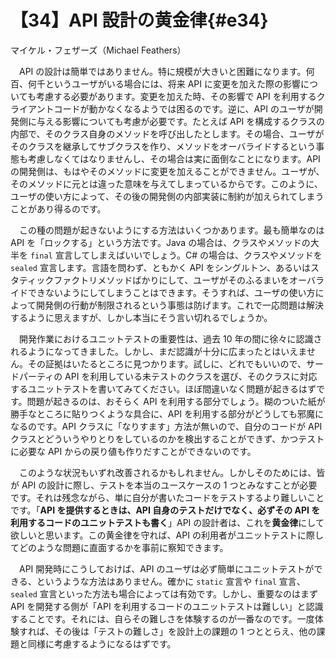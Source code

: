 # 【34】API 設計の黄金律{#e34}

<div class="author">マイケル・フェザーズ（Michael Feathers）</div>

　API の設計は簡単ではありません。特に規模が大きいと困難になります。何百、何千というユーザがいる場合には、将来 API に変更を加えた際の影響についても考慮する必要があります。変更を加えた時、その影響で API を利用するクライアントコードが動かなくなるようでは困るのです。逆に、API のユーザが開発側に与える影響についても考慮が必要です。たとえば API を構成するクラスの内部で、そのクラス自身のメソッドを呼び出したとします。その場合、ユーザがそのクラスを継承してサブクラスを作り、メソッドをオーバライドするという事態も考慮しなくてはなりませんし、その場合は実に面倒なことになります。API の開発側は、もはやそのメソッドに変更を加えることができません。ユーザが、そのメソッドに元とは違った意味を与えてしまっているからです。このように、ユーザの使い方によって、その後の開発側の内部実装に制約が加えられてしまうことがあり得るのです。

　この種の問題が起きないようにする方法はいくつかあります。最も簡単なのは API を「ロックする」という方法です。Java の場合は、クラスやメソッドの大半を `final` 宣言してしまえばいいでしょう。C# の場合は、クラスやメソッドを `sealed` 宣言します。言語を問わず、ともかく API をシングルトン、あるいはスタティックファクトリメソッドばかりにして、ユーザがそのふるまいをオーバライドできないようにしてしまうことはできます。そうすれば、ユーザの使い方によって開発側の行動が制限されるという事態は防げます。これで一応問題は解決するように思えますが、しかし本当にそう言い切れるでしょうか。

　開発作業におけるユニットテストの重要性は、過去 10 年の間に徐々に認識されるようになってきました。しかし、まだ認識が十分に広まったとはいえません。その証拠はいたるところに見つかります。試しに、どれでもいいので、サードパーティの API を利用している未テストのクラスを選び、そのクラスに対応するユニットテストを書いてみてください。ほぼ間違いなく問題が起きるはずです。問題が起きるのは、おそらく API を利用する部分でしょう。糊のついた紙が勝手なところに貼りつくような具合に、API を利用する部分がどうしても邪魔になるのです。API クラスに「なりすます」方法が無いので、自分のコードが API クラスとどういうやりとりをしているのかを検出することができず、かつテストに必要な API からの戻り値も作りだすことができないのです。

　このような状況もいずれ改善されるかもしれません。しかしそのためには、皆が API の設計に際し、テストを本当のユースケースの 1 つとみなすことが必要です。それは残念ながら、単に自分が書いたコードをテストするより難しいことです。「**API を提供するときは、API 自身のテストだけでなく、必ずその API を利用するコードのユニットテストも書く**」API の設計者は、これを**黄金律**にして欲しいと思います。この黄金律を守れば、API の利用者がユニットテストに際してどのような問題に直面するかを事前に察知できます。

　API 開発時にこうしておけば、API のユーザは必ず簡単にユニットテストができる、というような方法はありません。確かに `static` 宣言や `final` 宣言、`sealed` 宣言といった方法も場合によっては有効です。しかし、重要なのはまず API を開発する側が「API を利用するコードのユニットテストは難しい」と認識することです。それには、自らその難しさを体験するのが一番なのです。一度体験すれば、その後は「テストの難しさ」を設計上の課題の 1 つととらえ、他の課題と同様に考慮するようになるはずです。
